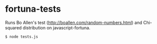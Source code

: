 # fortuna-tests
Runs Bo Allen's test (http://boallen.com/random-numbers.html) and Chi-squared distribution on javascript-fortuna.

```shell
$ node tests.js
```